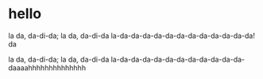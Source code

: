 # hello

la da, da-di-da; la da, da-di-da
la-da-da-da-da-da-da-da-da-da-da-da-da! da

la da, da-di-da; la da, da-di-da
la-da-da-da-da-da-da-da-da-da-da-da-daaaahhhhhhhhhhhhhh